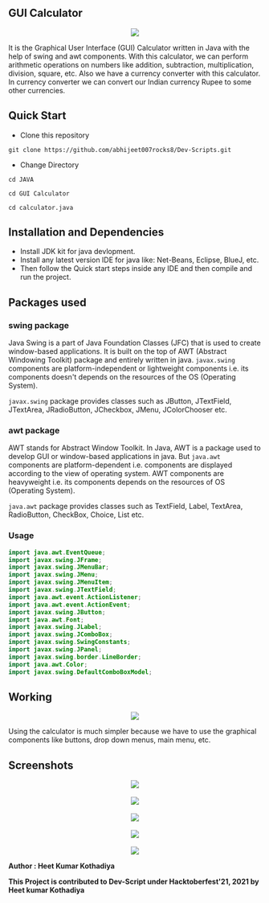 ## GUI Calculator

<p align="center">
<img src="./Images/calc1.png">
</p>

It is the Graphical User Interface (GUI) Calculator written in Java with the help of swing and awt components. With this calculator, we can perform arithmetic operations on numbers like addition, subtraction, multiplication, division, square, etc. Also we have a currency converter with this calculator. In currency converter we can convert our Indian currency Rupee to some other currencies.

## **Quick Start**
- Clone this repository

``` 
git clone https://github.com/abhijeet007rocks8/Dev-Scripts.git
```
- Change Directory

```
cd JAVA
```
```
cd GUI Calculator
```
```
cd calculator.java
```

## **Installation and Dependencies**
- Install JDK kit for java devlopment.
- Install any latest version IDE for java like: Net-Beans, Eclipse, BlueJ, etc.
- Then follow the Quick start steps inside any IDE and then compile and run the project.

## Packages used

### swing package
Java Swing is a part of Java Foundation Classes (JFC) that is used to create window-based applications. It is built on the top of AWT (Abstract Windowing Toolkit) package and entirely written in java. `javax.swing` components are platform-independent or lightweight components i.e. its components doesn't depends on the resources of the OS (Operating System).

`javax.swing` package provides classes such as JButton, JTextField, JTextArea, JRadioButton, JCheckbox, JMenu, JColorChooser etc.

### awt package
AWT stands for Abstract Window Toolkit. In Java, AWT is a package used to develop GUI or window-based applications in java.
But `java.awt` components are platform-dependent i.e. components are displayed according to the view of operating system. AWT components are heavyweight i.e. its components depends on the resources of OS (Operating System).

`java.awt` package provides classes such as TextField, Label, TextArea, RadioButton, CheckBox, Choice, List etc.

### Usage

```java
import java.awt.EventQueue;
import javax.swing.JFrame;
import javax.swing.JMenuBar;
import javax.swing.JMenu;
import javax.swing.JMenuItem;
import javax.swing.JTextField;
import java.awt.event.ActionListener;
import java.awt.event.ActionEvent;
import javax.swing.JButton;
import java.awt.Font;
import javax.swing.JLabel;
import javax.swing.JComboBox;
import javax.swing.SwingConstants;
import javax.swing.JPanel;
import javax.swing.border.LineBorder;
import java.awt.Color;
import javax.swing.DefaultComboBoxModel;
```

## Working 

<p align="center">
<img src="./Images/calc2.png">
</p>

Using the calculator is much simpler because we have to use the graphical components like buttons, drop down menus, main menu, etc.


## Screenshots

<p align="center">
  
<img src="./Images/calc1.png">
  <br>
  <br>
<img src="./Images/calc2.png">
  <br>
  <br>
<img src="./Images/calc3.png">
  <br>
  <br>
<img src="./Images/calc4.png">
  <br>
  <br>
<img src="./Images/calc5.png">

</p>


**Author : Heet Kumar Kothadiya**

**This Project is contributed to Dev-Script under Hacktoberfest'21, 2021 by Heet kumar Kothadiya**